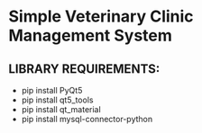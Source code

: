 <h1>Simple Veterinary Clinic Management System</h1>

## LIBRARY REQUIREMENTS:
* pip install PyQt5
* pip install qt5_tools
* pip install qt_material
* pip install mysql-connector-python


